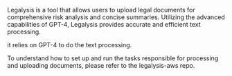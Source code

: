 Legalysis is a tool that allows users to upload legal documents for comprehensive risk analysis and concise summaries. Utilizing the advanced capabilities of GPT-4, Legalysis provides accurate and efficient text processing.

it relies on GPT-4 to do the text processing. 

To understand how to set up and run the tasks responsible for processing and uploading documents, please refer to the legalysis-aws repo.

